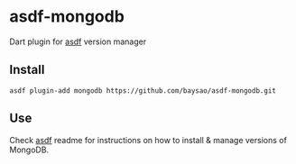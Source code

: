 # asdf-mongodb

Dart plugin for [asdf](https://github.com/asdf-vm/asdf) version manager

## Install

```
asdf plugin-add mongodb https://github.com/baysao/asdf-mongodb.git
```

## Use

Check [asdf](https://github.com/asdf-vm/asdf) readme for instructions on how to install & manage versions of MongoDB.
